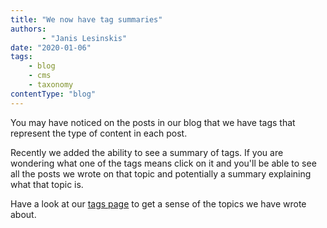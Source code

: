 ```yaml
---
title: "We now have tag summaries"
authors:
       - "Janis Lesinskis"
date: "2020-01-06"
tags:
    - blog
    - cms
    - taxonomy
contentType: "blog"
---
```


You may have noticed on the posts in our blog that we have tags that represent the type of content in each post.

Recently we added the ability to see a summary of tags. If you are wondering what one of the tags means click on it and you'll be able to see all the posts we wrote on that topic and potentially a summary explaining what that topic is.

Have a look at our [tags page](/tags) to get a sense of the topics we have wrote about.
